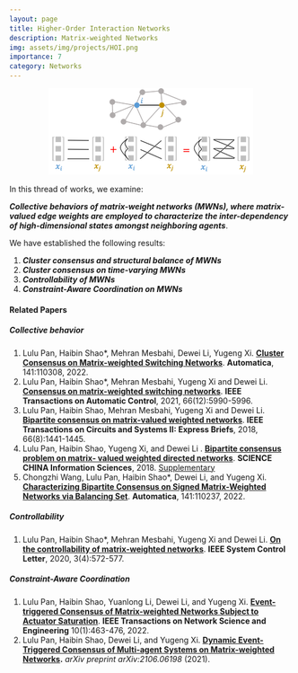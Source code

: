 ```yaml
---
layout: page
title: Higher-Order Interaction Networks
description: Matrix-weighted Networks
img: assets/img/projects/HOI.png
importance: 7
category: Networks
---
```


<div align="center"><img src="/assets/img/images/research/MWN/HOI.png" style="zoom:100%;" /></div>

In this thread of works, we examine:

***Collective behaviors of matrix-weight networks (MWNs), where matrix-valued edge weights are employed to characterize the inter-dependency of high-dimensional states amongst neighboring agents***.

We have established the following results:

1. ***Cluster consensus and structural balance of MWNs***
2. ***Cluster consensus on time-varying MWNs***
3. ***Controllability of MWNs***
4. ***Constraint-Aware Coordination on MWNs***

#### Related Papers

##### Collective behavior 

1. Lulu Pan, Haibin Shao*, Mehran Mesbahi, Dewei Li, Yugeng Xi. **[Cluster Consensus on Matrix-weighted Switching Networks](https://doi.org/10.1016/j.automatica.2022.110308)**. **Automatica**, 141:110308, 2022.
2. Lulu Pan, Haibin Shao*, Mehran Mesbahi, Yugeng Xi and Dewei Li. **[Consensus on matrix-weighted switching networks](https://ieeexplore.ieee.org/document/9366828/)**. **IEEE Transactions on Automatic Control**, 2021, 66(12):5990-5996.
3. Lulu Pan, Haibin Shao, Mehran Mesbahi, Yugeng Xi and Dewei Li. **[Bipartite consensus on matrix-valued weighted networks](https://ieeexplore.ieee.org/document/8556038)**. **IEEE Transactions on Circuits and Systems II: Express Briefs**, 2018, 66(8):1441-1445.
4. Lulu Pan, Haibin Shao,  Yugeng Xi, and Dewei Li . **[Bipartite consensus problem on matrix- valued weighted directed networks](http://scis.scichina.com/en/2021/149204.pdf)**. **SCIENCE CHINA Information Sciences**, 2018. [Supplementary](http://scis.scichina.com/en/2021/149204-supplementary.pdf) 
5. Chongzhi Wang, Lulu Pan, Haibin Shao*, Dewei Li, and Yugeng Xi. **[Characterizing Bipartite Consensus on Signed Matrix-Weighted Networks via Balancing Set](https://doi.org/10.1016/j.automatica.2022.110237)**. **Automatica**, 141:110237, 2022. 

##### Controllability

1. Lulu Pan, Haibin Shao*, Mehran Mesbahi, Yugeng Xi and Dewei Li. **[On the controllability of matrix-weighted networks](https://ieeexplore.ieee.org/abstract/document/9036925)**. **IEEE System Control Letter**, 2020, 3(4):572-577.

##### Constraint-Aware Coordination

1. Lulu Pan, Haibin Shao, Yuanlong Li, Dewei Li, and Yugeng Xi. **[Event-triggered Consensus of Matrix-weighted Networks Subject to Actuator Saturation](https://ieeexplore.ieee.org/document/9919791)**. **IEEE Transactions on Network Science and Engineering** 10(1):463-476, 2022. 
2. Lulu Pan, Haibin Shao, Dewei Li, and Yugeng Xi. **[Dynamic Event-Triggered Consensus of Multi-agent Systems on Matrix-weighted Networks](https://arxiv.org/abs/2106.06198).** *arXiv preprint arXiv:2106.06198* (2021).

